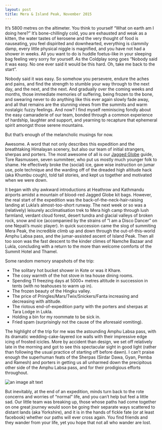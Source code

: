 ```yaml
---
layout: post
title: Mera & Island Peak, November 2015
---
```


It’s 5800 metres on the altimeter. You think to yourself “What on earth am I doing here?” It’s bone-chillingly cold, you are exhausted and weak as a kitten, the water tastes of kerosene and the very thought of food is nauseating, you feel dispirited and downhearted, everything is clammily damp, every little physical niggle is magnified, and you have not had a shower in weeks.  All you want to do is huddle foetus-like in your sleeping bag feeling very sorry for yourself. As the Coldplay song goes “Nobody said it was easy. No one ever said it would be this hard. Oh, take me back to the start”.

Nobody said it was easy. So somehow you persevere, endure the aches and pains, and find the strength to stumble your way through to the next day, and the next, and the next. And gradually over the coming weeks and months, those immediate memories of suffering, being frozen to the bone, and swearing never to do anything like this ever again slowly fade away, and all that remains are the stunning views from the summits and warm nostalgic fuzzy feelings. And now? I find myself reminiscing fondly about the easy camaraderie of our team, bonded through a common experience of hardship, laughter and support, and yearning to recapture that ephemeral spirit amongst those serene mountains.

But that’s enough of the melancholic musings for now. 

Awesome. A word that not only describes this expedition and the breathtaking Himalayan scenery, but also our team of initial strangers, sherpas and porters. The most awesome of all is our [Jagged Globe](http://www.jagged-globe.co.uk) guide, Tore Rasmussen, seven summiteer, who put us mostly much younger folk to shame. He effectively broke the (social) ice, gave wise instruction on jumar use, pole technique and the warding off of the dreaded high altitude hack (aka Khumbu cough), told tall stories, and kept us together and motivated when we were down.

It began with shy awkward introductions at Heathrow and Kathmandu airports amidst a mountain of blood-red Jagged Globe kit bags.  However, the real start of the expedition was the back-of-the-neck-hair-raising landing at Lukla’s almost-too-short runway. The next week or so was a (relatively) leisurely acclimatisation trek to Mera high camp through lush farmland, verdant cloud forest, desert tundra and glacial valleys of broken rock, snow and ice (accompanied by the strains of “I am a Disco Dancer” on one Nepali’s music player). In quick succession came the slog of summiting Mera Peak, the incredible climb up and down through the out-of-this-world Amphu Labsa pass, and the jumar-assisted ascent of Island Peak. Then all too soon was the fast descent to the kinder climes of Namche Bazaar and Lukla, concluding with a return to the more than welcome comforts of the Summit Hotel and Thamel.

Some random memory snapshots of the trip:
*	The solitary hot bucket shower in Kote or was it Khare.
*	The cosy warmth of the hot stove in tea house dining rooms.
*	Spending 11 freezing days at 5000+ metres altitude in succession in tents (with no teahouses to warm up in).
*	The frozen beauty of the Hingku valley.
*	The price of Pringles/Mars/Twix/Snickers/Fanta increasing and decreasing with altitude.
*	The riotous end-of-expedition party with the porters and sherpas at Tara Lodge in Lukla.
*	Holding a bin for my roommate to be sick in.
*	Fried spam (surprisingly not the cause of the aforesaid vomiting).

The highlight of the trip for me was the astounding Amphu Labsa pass, with its dramatic wedding-cake-layered ice walls with their impressive edge icing of frosted icicles. More by accident than design, we set off relatively late in the morning and got to see this spectacular sight in good light (rather than following the usual practice of starting off before dawn). I can’t praise enough the superhuman feats of the Sherpas (Sirdar Dawa, Gyan, Pemba and Ramesh) and porters in getting us all unharmed down the precipitous other side of the Amphu Labsa pass, and for their prodigious efforts throughout.

![an image alt text](http://wanderfar.co.uk/MeraIsland/Nepal-230.jpg "an image title")

But inevitably, at the end of an expedition, minds turn back to the rote concerns and worries of “normal” life, and you can’t help but feel a little sad. Our little team was breaking up, those whose paths had come together on one great journey would soon be going their separate ways scattered to distant lands (aka Yorkshire), and it is in the hands of fickle fate (or at least facebook) whether our paths will ever cross again. You find friends and they wander from your life, yet you hope that not all who wander are lost.
